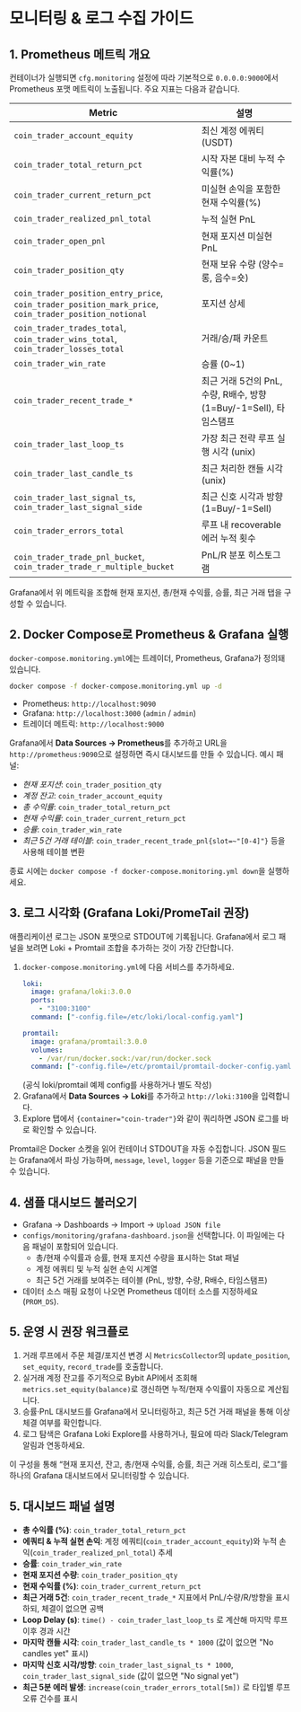 # 모니터링 & 로그 수집 가이드

## 1. Prometheus 메트릭 개요
컨테이너가 실행되면 `cfg.monitoring` 설정에 따라 기본적으로 `0.0.0.0:9000`에서 Prometheus 포맷 메트릭이 노출됩니다. 주요 지표는 다음과 같습니다.

| Metric | 설명 |
| --- | --- |
| `coin_trader_account_equity` | 최신 계정 에쿼티 (USDT) |
| `coin_trader_total_return_pct` | 시작 자본 대비 누적 수익률(%) |
| `coin_trader_current_return_pct` | 미실현 손익을 포함한 현재 수익률(%) |
| `coin_trader_realized_pnl_total` | 누적 실현 PnL |
| `coin_trader_open_pnl` | 현재 포지션 미실현 PnL |
| `coin_trader_position_qty` | 현재 보유 수량 (양수=롱, 음수=숏) |
| `coin_trader_position_entry_price`, `coin_trader_position_mark_price`, `coin_trader_position_notional` | 포지션 상세 |
| `coin_trader_trades_total`, `coin_trader_wins_total`, `coin_trader_losses_total` | 거래/승/패 카운트 |
| `coin_trader_win_rate` | 승률 (0~1) |
| `coin_trader_recent_trade_*` | 최근 거래 5건의 PnL, 수량, R배수, 방향(1=Buy/-1=Sell), 타임스탬프 |
| `coin_trader_last_loop_ts` | 가장 최근 전략 루프 실행 시각 (unix) |
| `coin_trader_last_candle_ts` | 최근 처리한 캔들 시각 (unix) |
| `coin_trader_last_signal_ts`, `coin_trader_last_signal_side` | 최근 신호 시각과 방향(1=Buy/-1=Sell) |
| `coin_trader_errors_total` | 루프 내 recoverable 에러 누적 횟수 |
| `coin_trader_trade_pnl_bucket`, `coin_trader_trade_r_multiple_bucket` | PnL/R 분포 히스토그램 |

Grafana에서 위 메트릭을 조합해 현재 포지션, 총/현재 수익률, 승률, 최근 거래 탭을 구성할 수 있습니다.

## 2. Docker Compose로 Prometheus & Grafana 실행
`docker-compose.monitoring.yml`에는 트레이더, Prometheus, Grafana가 정의돼 있습니다.

```bash
docker compose -f docker-compose.monitoring.yml up -d
```

- Prometheus: `http://localhost:9090`
- Grafana: `http://localhost:3000` (`admin` / `admin`)
- 트레이더 메트릭: `http://localhost:9000`

Grafana에서 **Data Sources → Prometheus**를 추가하고 URL을 `http://prometheus:9090`으로 설정하면 즉시 대시보드를 만들 수 있습니다. 예시 패널:
- *현재 포지션*: `coin_trader_position_qty`
- *계정 잔고*: `coin_trader_account_equity`
- *총 수익률*: `coin_trader_total_return_pct`
- *현재 수익률*: `coin_trader_current_return_pct`
- *승률*: `coin_trader_win_rate`
- *최근 5건 거래 테이블*: `coin_trader_recent_trade_pnl{slot=~"[0-4]"}` 등을 사용해 테이블 변환

종료 시에는 `docker compose -f docker-compose.monitoring.yml down`을 실행하세요.

## 3. 로그 시각화 (Grafana Loki/PromeTail 권장)
애플리케이션 로그는 JSON 포맷으로 STDOUT에 기록됩니다. Grafana에서 로그 패널을 보려면 Loki + Promtail 조합을 추가하는 것이 가장 간단합니다.

1. `docker-compose.monitoring.yml`에 다음 서비스를 추가하세요.
   ```yaml
   loki:
     image: grafana/loki:3.0.0
     ports:
       - "3100:3100"
     command: ["-config.file=/etc/loki/local-config.yaml"]

   promtail:
     image: grafana/promtail:3.0.0
     volumes:
       - /var/run/docker.sock:/var/run/docker.sock
     command: ["-config.file=/etc/promtail/promtail-docker-config.yaml"]
   ```
   (공식 loki/promtail 예제 config를 사용하거나 별도 작성)
2. Grafana에서 **Data Sources → Loki**를 추가하고 `http://loki:3100`을 입력합니다.
3. Explore 탭에서 `{container="coin-trader"}`와 같이 쿼리하면 JSON 로그를 바로 확인할 수 있습니다.

Promtail은 Docker 소켓을 읽어 컨테이너 STDOUT을 자동 수집합니다. JSON 필드는 Grafana에서 파싱 가능하며, `message`, `level`, `logger` 등을 기준으로 패널을 만들 수 있습니다.

## 4. 샘플 대시보드 불러오기
- Grafana → Dashboards → Import → `Upload JSON file`
- `configs/monitoring/grafana-dashboard.json`을 선택합니다. 이 파일에는 다음 패널이 포함되어 있습니다.
  - 총/현재 수익률과 승률, 현재 포지션 수량을 표시하는 Stat 패널
  - 계정 에쿼티 및 누적 실현 손익 시계열
  - 최근 5건 거래를 보여주는 테이블 (PnL, 방향, 수량, R배수, 타임스탬프)
- 데이터 소스 매핑 요청이 나오면 Prometheus 데이터 소스를 지정하세요 (`PROM_DS`).

## 5. 운영 시 권장 워크플로
1. 거래 루프에서 주문 체결/포지션 변경 시 `MetricsCollector`의 `update_position`, `set_equity`, `record_trade`를 호출합니다.
2. 실거래 계정 잔고를 주기적으로 Bybit API에서 조회해 `metrics.set_equity(balance)`로 갱신하면 누적/현재 수익률이 자동으로 계산됩니다.
3. 승률·PnL 대시보드를 Grafana에서 모니터링하고, 최근 5건 거래 패널을 통해 이상 체결 여부를 확인합니다.
4. 로그 탐색은 Grafana Loki Explore를 사용하거나, 필요에 따라 Slack/Telegram 알림과 연동하세요.

이 구성을 통해 “현재 포지션, 잔고, 총/현재 수익률, 승률, 최근 거래 히스토리, 로그”를 하나의 Grafana 대시보드에서 모니터링할 수 있습니다.
## 5. 대시보드 패널 설명
- **총 수익률 (%)**: `coin_trader_total_return_pct`
- **에쿼티 & 누적 실현 손익**: 계정 에쿼티(`coin_trader_account_equity`)와 누적 손익(`coin_trader_realized_pnl_total`) 추세
- **승률**: `coin_trader_win_rate`
- **현재 포지션 수량**: `coin_trader_position_qty`
- **현재 수익률 (%)**: `coin_trader_current_return_pct`
- **최근 거래 5건**: `coin_trader_recent_trade_*` 지표에서 PnL/수량/R/방향을 표시하되, 체결이 없으면 공백
- **Loop Delay (s)**: `time() - coin_trader_last_loop_ts` 로 계산해 마지막 루프 이후 경과 시간
- **마지막 캔들 시각**: `coin_trader_last_candle_ts * 1000` (값이 없으면 "No candles yet" 표시)
- **마지막 신호 시각/방향**: `coin_trader_last_signal_ts * 1000`, `coin_trader_last_signal_side` (값이 없으면 "No signal yet")
- **최근 5분 에러 발생**: `increase(coin_trader_errors_total[5m])` 로 타입별 루프 오류 건수를 표시

